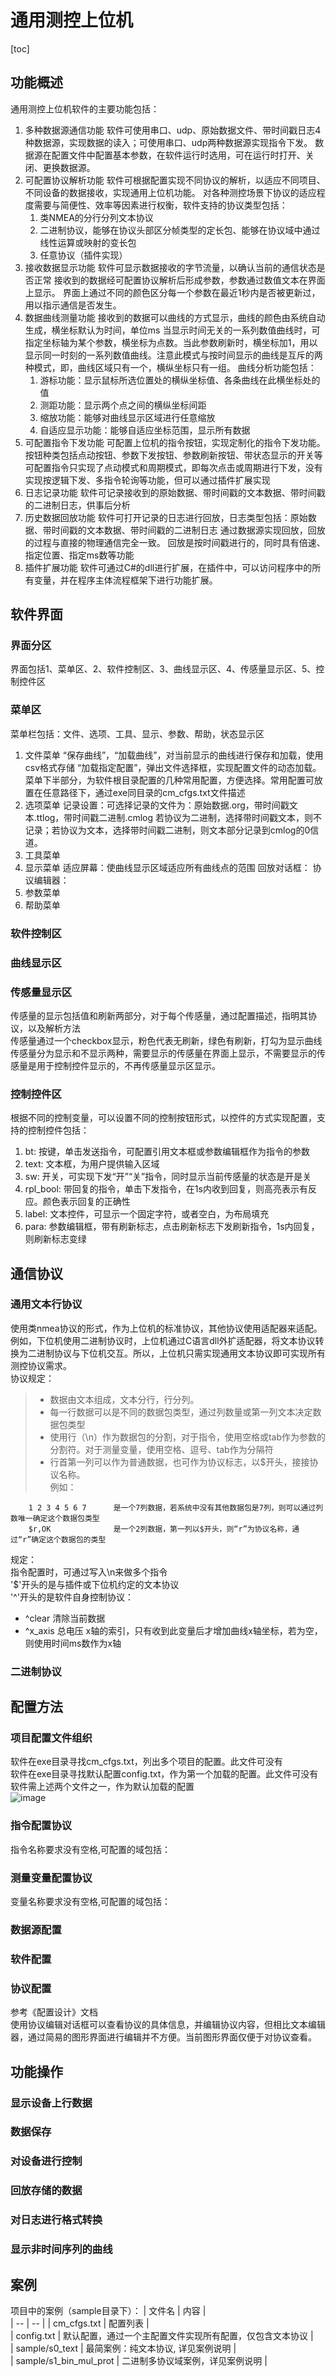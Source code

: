 <link rel="stylesheet" type="text/css" href="base.css">

通用测控上位机  
======
[toc]
## 功能概述
通用测控上位机软件的主要功能包括：
1. 多种数据源通信功能
   软件可使用串口、udp、原始数据文件、带时间戳日志4种数据源，实现数据的读入；可使用串口、udp两种数据源实现指令下发。
   数据源在配置文件中配置基本参数，在软件运行时选用，可在运行时打开、关闭、更换数据源。
2. 可配置协议解析功能
   软件可根据配置实现不同协议的解析，以适应不同项目、不同设备的数据接收，实现通用上位机功能。
   对各种测控场景下协议的适应程度需要与简便性、效率等因素进行权衡，软件支持的协议类型包括：
   1) 类NMEA的分行分列文本协议
   2) 二进制协议，能够在协议头部区分帧类型的定长包、能够在协议域中通过线性运算或映射的变长包
   3) 任意协议（插件实现）
3. 接收数据显示功能
   软件可显示数据接收的字节流量，以确认当前的通信状态是否正常
   接收到的数据经可配置协议解析后形成参数，参数通过数值文本在界面上显示。
   界面上通过不同的颜色区分每一个参数在最近1秒内是否被更新过，用以指示通信是否发生。
4. 数据曲线测量功能
   接收到的数据可以曲线的方式显示，曲线的颜色由系统自动生成，横坐标默认为时间，单位ms
   当显示时间无关的一系列数值曲线时，可指定坐标轴为某个参数，横坐标为点数。当此参数刷新时，横坐标加1，用以显示同一时刻的一系列数值曲线。注意此模式与按时间显示的曲线是互斥的两种模式，即，曲线区域只有一个，横纵坐标只有一组。
   曲线分析功能包括：
   1) 游标功能：显示鼠标所选位置处的横纵坐标值、各条曲线在此横坐标处的值
   2) 测距功能：显示两个点之间的横纵坐标间距
   3) 缩放功能：能够对曲线显示区域进行任意缩放
   4) 自适应显示功能：能够自适应坐标范围，显示所有数据
5. 可配置指令下发功能
   可配置上位机的指令按钮，实现定制化的指令下发功能。按钮种类包括点动按钮、参数下发按钮、参数刷新按钮、带状态显示的开关等
   可配置指令只实现了点动模式和周期模式，即每次点击或周期进行下发，没有实现按逻辑下发、多指令轮询等功能，但可以通过插件扩展实现
6. 日志记录功能
   软件可记录接收到的原始数据、带时间戳的文本数据、带时间戳的二进制日志，供事后分析
7. 历史数据回放功能
   软件可打开记录的日志进行回放，日志类型包括：原始数据、带时间戳的文本数据、带时间戳的二进制日志
   通过数据源实现回放，回放的过程与直接的物理通信完全一致。
   回放是按时间戳进行的，同时具有倍速、指定位置、指定ms数等功能
8. 插件扩展功能
   软件可通过C#的dll进行扩展，在插件中，可以访问程序中的所有变量，并在程序主体流程框架下进行功能扩展。
## 软件界面  
### 界面分区
界面包括1、菜单区、2、软件控制区、3、曲线显示区、4、传感量显示区、5、控制控件区

### 菜单区
菜单栏包括：文件、选项、工具、显示、参数、帮助，状态显示区
1. 文件菜单
“保存曲线”，“加载曲线”，对当前显示的曲线进行保存和加载，使用csv格式存储
“加载指定配置”，弹出文件选择框，实现配置文件的动态加载。
菜单下半部分，为软件根目录配置的几种常用配置，方便选择。常用配置可放置在任意路径下，通过exe同目录的cm_cfgs.txt文件描述
2. 选项菜单
   记录设置：可选择记录的文件为：原始数据.org，带时间戳文本.ttlog，带时间戳二进制.cmlog
   若协议为二进制，选择带时间戳文本，则不记录；若协议为文本，选择带时间戳二进制，则文本部分记录到cmlog的0信道。
3. 工具菜单
4. 显示菜单
   适应屏幕：使曲线显示区域适应所有曲线点的范围
   回放对话框：
   协议编辑器：
5. 参数菜单
6. 帮助菜单
### 软件控制区
### 曲线显示区
### 传感量显示区
传感量的显示包括值和刷新两部分，对于每个传感量，通过配置描述，指明其协议，以及解析方法  
传感量通过一个checkbox显示，粉色代表无刷新，绿色有刷新，打勾为显示曲线  
传感量分为显示和不显示两种，需要显示的传感量在界面上显示，不需要显示的传感量是用于控制控件显示的，不再传感量显示区显示。
### 控制控件区
根据不同的控制变量，可以设置不同的控制按钮形式，以控件的方式实现配置，支持的控制控件包括：  
1. bt: 按键，单击发送指令，可配置引用文本框或参数编辑框作为指令的参数  
1. text: 文本框，为用户提供输入区域  
1. sw: 开关，可实现下发“开”“关”指令，同时显示当前传感量的状态是开是关  
1. rpl_bool: 带回复的指令，单击下发指令，在1s内收到回复，则高亮表示有反应。颜色表示回复的正确性  
1. label: 文本控件，可显示一个固定字符，或者空白，为布局填充  
1. para: 参数编辑框，带有刷新标志，点击刷新标志下发刷新指令，1s内回复，则刷新标志变绿  

## 
## 通信协议
### 通用文本行协议
使用类nmea协议的形式，作为上位机的标准协议，其他协议使用适配器来适配。例如，下位机使用二进制协议时，上位机通过C语言dll外扩适配器，将文本协议转换为二进制协议与下位机交互。所以，上位机只需实现通用文本协议即可实现所有测控协议需求。  
协议规定：  
> - 数据由文本组成，文本分行，行分列。  
> - 每一行数据可以是不同的数据包类型，通过列数量或第一列文本决定数据包类型  
> - 使用行（\n）作为数据包的分割，对于指令，使用空格或tab作为参数的分割符。对于测量变量，使用空格、逗号、tab作为分隔符  
> - 行首第一列可以作为普通数据，也可作为协议标志，以$开头，接接协议名称。  
例如：  
```  
    1 2 3 4 5 6 7      是一个7列数据，若系统中没有其他数据包是7列，则可以通过列数唯一确定这个数据包类型
    $r,OK              是一个2列数据，第一列以$开头，则“r”为协议名称，通过“r”确定这个数据包的类型
```  
规定：  
指令配置时，可通过写入\n来做多个指令  
'$'开头的是与插件或下位机约定的文本协议  
'^'开头的是软件自身控制协议：  
- ^clear         清除当前数据  
- ^x_axis 总电压 x轴的索引，只有收到此变量后才增加曲线x轴坐标，若为空，则使用时间ms数作为x轴  
### 二进制协议

## 配置方法  
### 项目配置文件组织  
软件在exe目录寻找cm_cfgs.txt，列出多个项目的配置。此文件可没有  
软件在exe目录寻找默认配置config.txt，作为第一个加载的配置。此文件可没有  
软件需上述两个文件之一，作为默认加载的配置  
![image](draft/配置结构.png)  
### 指令配置协议  
指令名称要求没有空格,可配置的域包括：  

### 测量变量配置协议  
变量名称要求没有空格,可配置的域包括：  

### 数据源配置  
### 软件配置  
### 协议配置  
参考《配置设计》文档  
使用协议编辑对话框可以查看协议的具体信息，并编辑协议内容，但相比文本编辑器，通过简易的图形界面进行编辑并不方便。当前图形界面仅便于对协议查看。
## 功能操作
### 显示设备上行数据
### 数据保存
### 对设备进行控制
### 回放存储的数据
### 对日志进行格式转换
### 显示非时间序列的曲线
## 案例  
项目中的案例（sample目录下）： 
| 文件名 | 内容 |  
| -- | -- | 
| cm_cfgs.txt | 配置列表 |  
| config.txt | 默认配置，通过一个主配置文件实现所有配置，仅包含文本协议 |  
| sample/s0_text | 最简案例：纯文本协议, 详见案例说明  |  
| sample/s1_bin_mul_prot | 二进制多协议域案例，详见案例说明 |  

